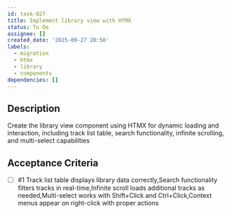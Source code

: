 ```yaml
---
id: task-027
title: Implement library view with HTMX
status: To Do
assignee: []
created_date: '2025-09-27 20:50'
labels:
  - migration
  - htmx
  - library
  - components
dependencies: []
---
```


## Description

Create the library view component using HTMX for dynamic loading and interaction, including track list table, search functionality, infinite scrolling, and multi-select capabilities

## Acceptance Criteria
<!-- AC:BEGIN -->
- [ ] #1 Track list table displays library data correctly,Search functionality filters tracks in real-time,Infinite scroll loads additional tracks as needed,Multi-select works with Shift+Click and Ctrl+Click,Context menus appear on right-click with proper actions
<!-- AC:END -->
